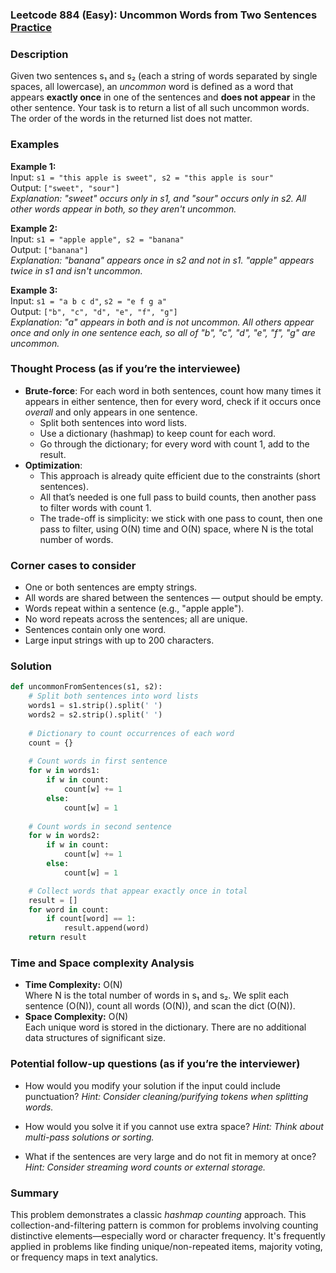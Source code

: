 ### Leetcode 884 (Easy): Uncommon Words from Two Sentences [Practice](https://leetcode.com/problems/uncommon-words-from-two-sentences)

### Description  
Given two sentences s₁ and s₂ (each a string of words separated by single spaces, all lowercase), an *uncommon* word is defined as a word that appears **exactly once** in one of the sentences and **does not appear** in the other sentence. Your task is to return a list of all such uncommon words. The order of the words in the returned list does not matter.

### Examples  

**Example 1:**  
Input: `s1 = "this apple is sweet", s2 = "this apple is sour"`  
Output: `["sweet", "sour"]`  
*Explanation: "sweet" occurs only in s1, and "sour" occurs only in s2. All other words appear in both, so they aren't uncommon.*

**Example 2:**  
Input: `s1 = "apple apple", s2 = "banana"`  
Output: `["banana"]`  
*Explanation: "banana" appears once in s2 and not in s1. "apple" appears twice in s1 and isn't uncommon.*

**Example 3:**  
Input: `s1 = "a b c d"`, `s2 = "e f g a"`  
Output: `["b", "c", "d", "e", "f", "g"]`  
*Explanation: "a" appears in both and is not uncommon. All others appear once and only in one sentence each, so all of "b", "c", "d", "e", "f", "g" are uncommon.*

### Thought Process (as if you’re the interviewee)  

- **Brute-force**: For each word in both sentences, count how many times it appears in either sentence, then for every word, check if it occurs once *overall* and only appears in one sentence.  
    - Split both sentences into word lists.
    - Use a dictionary (hashmap) to keep count for each word.
    - Go through the dictionary; for every word with count 1, add to the result.
- **Optimization**:  
    - This approach is already quite efficient due to the constraints (short sentences).
    - All that’s needed is one full pass to build counts, then another pass to filter words with count 1.
    - The trade-off is simplicity: we stick with one pass to count, then one pass to filter, using O(N) time and O(N) space, where N is the total number of words.

### Corner cases to consider  
- One or both sentences are empty strings.
- All words are shared between the sentences — output should be empty.
- Words repeat within a sentence (e.g., "apple apple").
- No word repeats across the sentences; all are unique.
- Sentences contain only one word.
- Large input strings with up to 200 characters.

### Solution

```python
def uncommonFromSentences(s1, s2):
    # Split both sentences into word lists
    words1 = s1.strip().split(' ')
    words2 = s2.strip().split(' ')
    
    # Dictionary to count occurrences of each word
    count = {}
    
    # Count words in first sentence
    for w in words1:
        if w in count:
            count[w] += 1
        else:
            count[w] = 1
            
    # Count words in second sentence
    for w in words2:
        if w in count:
            count[w] += 1
        else:
            count[w] = 1

    # Collect words that appear exactly once in total
    result = []
    for word in count:
        if count[word] == 1:
            result.append(word)
    return result
```

### Time and Space complexity Analysis  

- **Time Complexity:** O(N)  
  Where N is the total number of words in s₁ and s₂. We split each sentence (O(N)), count all words (O(N)), and scan the dict (O(N)).
- **Space Complexity:** O(N)  
  Each unique word is stored in the dictionary. There are no additional data structures of significant size.

### Potential follow-up questions (as if you’re the interviewer)  

- How would you modify your solution if the input could include punctuation?
  *Hint: Consider cleaning/purifying tokens when splitting words.*

- How would you solve it if you cannot use extra space?
  *Hint: Think about multi-pass solutions or sorting.*

- What if the sentences are very large and do not fit in memory at once?
  *Hint: Consider streaming word counts or external storage.*

### Summary
This problem demonstrates a classic *hashmap counting* approach. This collection-and-filtering pattern is common for problems involving counting distinctive elements—especially word or character frequency. It's frequently applied in problems like finding unique/non-repeated items, majority voting, or frequency maps in text analytics.